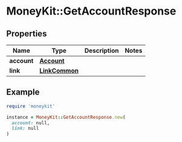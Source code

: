 # MoneyKit::GetAccountResponse

## Properties

| Name | Type | Description | Notes |
| ---- | ---- | ----------- | ----- |
| **account** | [**Account**](Account.md) |  |  |
| **link** | [**LinkCommon**](LinkCommon.md) |  |  |

## Example

```ruby
require 'moneykit'

instance = MoneyKit::GetAccountResponse.new(
  account: null,
  link: null
)
```

